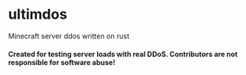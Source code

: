 # ultimdos
Minecraft server ddos written on rust

#### Created for testing server loads with real DDoS. Contributors are not responsible for software abuse!
